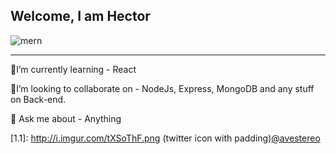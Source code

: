 ## Welcome, I am Hector
![mern](https://user-images.githubusercontent.com/58500221/87241978-6b838380-c420-11ea-8ef3-34cc16d8cd5f.png)


___
🧐I’m currently learning - React

🤝I’m looking to collaborate on - NodeJs, Express, MongoDB and any stuff on Back-end.

💬 Ask me about - Anything

[1.1]: http://i.imgur.com/tXSoThF.png (twitter icon with padding)[@avestereo](https://www.twitter.com/avestereo)


